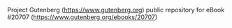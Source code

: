 Project Gutenberg (https://www.gutenberg.org) public repository for eBook #20707 (https://www.gutenberg.org/ebooks/20707)
